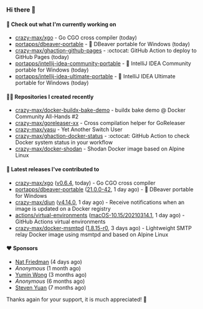 ### Hi there 👋

#### 👷 Check out what I'm currently working on

- [crazy-max/xgo](https://github.com/crazy-max/xgo) - Go CGO cross compiler (today)
- [portapps/dbeaver-portable](https://github.com/portapps/dbeaver-portable) - 🚀 DBeaver portable for Windows (today)
- [crazy-max/ghaction-github-pages](https://github.com/crazy-max/ghaction-github-pages) - :octocat: GitHub Action to deploy to GitHub Pages (today)
- [portapps/intellij-idea-community-portable](https://github.com/portapps/intellij-idea-community-portable) - 🚀 IntelliJ IDEA Community portable for Windows (today)
- [portapps/intellij-idea-ultimate-portable](https://github.com/portapps/intellij-idea-ultimate-portable) - 🚀 IntelliJ IDEA Ultimate portable for Windows  (today)

#### 👨‍💻 Repositories I created recently

- [crazy-max/docker-buildx-bake-demo](https://github.com/crazy-max/docker-buildx-bake-demo) - buildx bake demo @ Docker Community All-Hands #2
- [crazy-max/goreleaser-xx](https://github.com/crazy-max/goreleaser-xx) - Cross compilation helper for GoReleaser
- [crazy-max/yasu](https://github.com/crazy-max/yasu) - Yet Another Switch User
- [crazy-max/ghaction-docker-status](https://github.com/crazy-max/ghaction-docker-status) - :octocat: GitHub Action to check Docker system status in your workflow
- [crazy-max/docker-shodan](https://github.com/crazy-max/docker-shodan) - Shodan Docker image based on Alpine Linux

#### 🚀 Latest releases I've contributed to

- [crazy-max/xgo](https://github.com/crazy-max/xgo) ([v0.6.4](https://github.com/crazy-max/xgo/releases/tag/v0.6.4), today) - Go CGO cross compiler
- [portapps/dbeaver-portable](https://github.com/portapps/dbeaver-portable) ([21.0.0-42](https://github.com/portapps/dbeaver-portable/releases/tag/21.0.0-42), 1 day ago) - 🚀 DBeaver portable for Windows
- [crazy-max/diun](https://github.com/crazy-max/diun) ([v4.14.0](https://github.com/crazy-max/diun/releases/tag/v4.14.0), 1 day ago) - Receive notifications when an image is updated on a Docker registry
- [actions/virtual-environments](https://github.com/actions/virtual-environments) ([macOS-10.15/20210314.1](https://github.com/actions/virtual-environments/releases/tag/macOS-10.15%2F20210314.1), 1 day ago) - GitHub Actions virtual environments
- [crazy-max/docker-msmtpd](https://github.com/crazy-max/docker-msmtpd) ([1.8.15-r0](https://github.com/crazy-max/docker-msmtpd/releases/tag/1.8.15-r0), 3 days ago) - Lightweight SMTP relay Docker image using msmtpd and based on Alpine Linux

#### ❤️ Sponsors
- [Nat Friedman](https://github.com/nat) (4 days ago)
- _Anonymous_ (1 month ago)
- [Yumin Wong](https://github.com/itsbagpack) (3 months ago)
- _Anonymous_ (6 months ago)
- [Steven Yuan](https://github.com/syuan100) (7 months ago)

Thanks again for your support, it is much appreciated! 🙏

